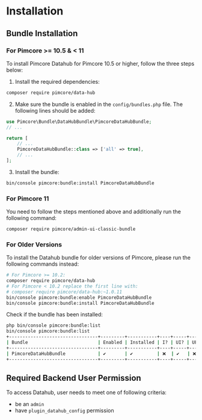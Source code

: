 # Installation

## Bundle Installation
### For Pimcore >= 10.5 & < 11
To install Pimcore Datahub for Pimcore 10.5 or higher, follow the three steps below:

1. Install the required dependencies:
```bash
composer require pimcore/data-hub
```

2. Make sure the bundle is enabled in the `config/bundles.php` file. The following lines should be added:

```php
use Pimcore\Bundle\DataHubBundle\PimcoreDataHubBundle;
// ...

return [
    // ...
    PimcoreDataHubBundle::class => ['all' => true],
    // ...
];
```

3. Install the bundle:

```bash
bin/console pimcore:bundle:install PimcoreDataHubBundle
```

### For Pimcore 11

You need to follow the steps mentioned above and additionally run the following command:

```bash
composer require pimcore/admin-ui-classic-bundle
```

### For Older Versions
To install the Datahub bundle for older versions of Pimcore, please run the following commands instead:

```bash 
# For Pimcore >= 10.2:
composer require pimcore/data-hub
# For Pimcore < 10.2 replace the first line with: 
# composer require pimcore/data-hub:~1.0.11
bin/console pimcore:bundle:enable PimcoreDataHubBundle
bin/console pimcore:bundle:install PimcoreDataHubBundle
```

Check if the bundle has been installed:
```bash
php bin/console pimcore:bundle:list
bin/console pimcore:bundle:list
+---------------------------------+---------+-----------+----+-----+-----+
| Bundle                          | Enabled | Installed | I? | UI? | UP? |
+---------------------------------+---------+-----------+----+-----+-----+
| PimcoreDataHubBundle            | ✔       | ✔         | ❌  | ✔   | ❌  |
+---------------------------------+---------+-----------+----+-----+-----+
```

## Required Backend User Permission
To access Datahub, user needs to meet one of following criteria:  
* be an `admin`
* have `plugin_datahub_config` permission
